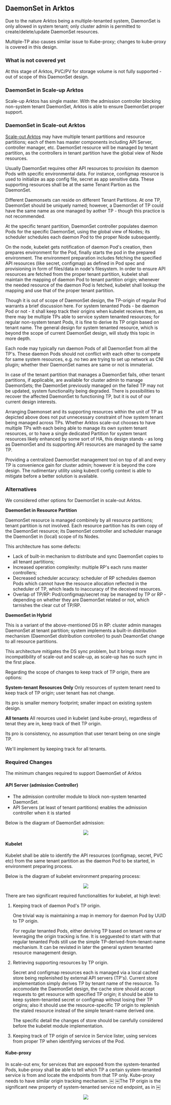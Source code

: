## DaemonSet in Arktos

Due to the nature Arktos being a multiple-tenanted system, DaemonSet is only allowed in system tenant; only cluster admin is permitted to create/delete/update DaemonSet resources.

Multiple-TP also causes similar issue to Kube-proxy; changes to kube-proxy is covered in this design.

### What is not covered yet
At this stage of Arktos, PVC/PV for storage volume is not fully supported - out of scope of this DaemonSet design.

### DaemonSet in Scale-up Arktos
Scale-up Arktos has single master. With the admission controller blocking non-system tenant DaemonSet, Arktos is able to ensure DaemonSet proper support.

### DaemonSet in Scale-out Arktos
[Scale-out Arktos](arktos_scale_out.md) may have multiple tenant partitions and resource partitions; each of them has master components including API Server, controller manager, etc. DaemonSet resource will be managed by tenant partition, as the controllers in tenant partition have the global view of Node resources.

Usually DaemonSet requires other API resources to provision its daemon Pods with specific environmental data. For instance, configmap resource is used to initialize as app config file, secret as app sensitive data. These supporting resources shall be at the same Tenant Partion as the DaemonSet.

Different Daemonsets can reside on different Tenant Partitions. At one TP, DaemonSet should be uniquely named; however, a DaemonSet of TP could have the same name as one managed by aother TP - though this practice is not recommended.

At the specific tenant partition, DaemonSet controller populates daemon Pods for the specific DaemonSet, using the global view of Nodes; its scheduler schedules each daemon Pod to the proper Node subsequently.

On the node, kubelet gets notification of daemon Pod's creation, then prepares environment for the Pod, finally starts the pod in the prepared environment. The environment preparation includes fetching the specified API resources (like secret, configmap) as defined in Pod spec and provisioning in form of files/data in node's filesystem. In order to ensure API resources are fetched from the proper tenant partition, kubelet shall maintain the mapping of daemon Pod to tenant partition origin; whenever the needed resource of the daemon Pod is fetched, kubelet shall lookup the mapping and use that of the proper tenant partition.

Though it is out of scope of DaemonSet design, the TP-origin of regular Pod warrants a brief discussion here. For system tenanted Pods - be daemon Pod or not - it shall keep track their origins when kubelet receives them, as there may be multiple TPs able to service system tenanted resources; for regular non-system tenant Pods, it is fine to derive its TP origin based on tenant name. The general design for system tenanted resource, which is beyond the scope of current DaemonSet design, will study this topic in more depth.

Each node may typically run daemon Pods of all DaemonSet from all the TP's. These daemon Pods should not conflict with each other to compete for same system resources, e.g. no two are trying to set up network as CNI plugin; whether their DaemonSet names are same or not is immaterial.

In case of the tenant partition that manages a DaemonSet fails, other tenant partitions, if applicable, are available for cluster admin to manage DaemonSets; the DaemonSet previously managed on the failed TP may not be updated, system functionality being degraded. There is possibilities to recover the affected DaemonSet to functioning TP, but it is out of our current design interests.

Arranging Daemonset and its supporting resources within the unit of TP as depicted above does not put unnecessary constraint of how system tenant being managed across TPs. Whether Arktos scale-out chooses to have multiple TPs with each being able to manage its own system tenant resources, or to have a single dedicated Partition for system tenant resources likely enhanced by some sort of HA, this design stands - as long as DaemonSet and its supporting API resources are managed by the same TP.

Providing a centralized DaemonSet management tool on top of all and every TP is convenience gain for cluster admin; however it is beyond the core design. The rudimentary utility using kubectl config context is able to mitigate before a better solution is available.

### Alternatives
We considered other options for DaemonSet in scale-out Arktos.

**DaemonSet in Resource Partition**

DaemonSet resource is managed combinely by all resource partitions; tenant partition is not involved. Each resource partition has its own copy of the DaemonSet resource; its DaemonSet controller and scheduler manage the DaemonSet in (local) scope of its Nodes.

This architecture has some defects:
* Lack of built-in mechanism to distribute and sync DaemonSet copies to all tenant partitions;
* Increased operation complexity: multiple RP's each runs master controllers;
* Decreased scheduler accuracy: scheduler of RP schedules daemon Pods which cannot have the resource allocation reflected in the scheduler of TP, which leads to inaccuracy of the deceived resources.
* Overlap of TP/RP: Pod/configmap/secret may be managed by TP or RP - depending on whether they are DaemonSet related or not, which tarnishes the clear cut of TP/RP.

**DaemonSet in Hybrid**

This is a variant of the above-mentioned DS in RP: cluster admin manages DaemonSet at tenant partition; system implements a built-in distribution mechanism (DaemonSet distribution controller) to push DeamonSet change to all resource partitions.

This architecture mitigates the DS sync problem, but it brings more incompatibility of scale-out and scale-up, as scale-up has no such sync in the first place.

Regarding the scope of changes to keep track of TP origin, there are options:

**System-tenant Resources Only**
Only resources of system tenant need to keep track of TP origin; user tenant has not change.

Its pro is smaller memory footprint; smaller impact on existing system design.

**All tenants**
All reources used in kubelet (and kube-proxy), regardless of tenat they are in, keep track of theit TP origin.

Its pro is consistency, no assumption that user tenant being on one single TP.

We'll implement by keeping track for all tenants.

### Required Changes
The minimum changes required to support DaemonSet of Arktos

#### API Server (admission Controller)
* The admission controller module to block non-system tenanted DaemonSet.
* API Servers (at least of tenant partitions) enables the admission controller when it is started

Below is the diagram of DaemonSet admission:
<p align="center"> <img src="images/daemonset_OPD/daemonset-support-DS-creating-DSadding.jpg"> </p>


#### Kubelet
Kubelet shall be able to identify the API resources (configmap, secret, PVC etc) from the same tenant partition as the daemon Pod to be started, in environment preparing process.

Below is the diagram of kubelet environment preparing process:
<p align="center"> <img src="images/daemonset_OPD/daemonset-support-DS-creating-podStarting-envPreparing.jpg"> </p>

There are two significant required functionalities for kubelet, at high level:
1. Keeping track of daemon Pod's TP origin.
   <p/>One trivial way is maintaining a map in memory for daemon Pod by UUID to TP origin.
   <p/>For regular tenanted Pods, either deriving TP based on tenant name or leveraging the origin tracking is fine. It is segguested to start with that regular tenanted Pods still use the simple TP-derived-from-tenant-name mechanism. It can be revisted in later the general system tenanted resource management design.
2. Retrieving supporting resources by TP origin.
   <p/>Secret and configmap resources each is managed via a local cached store being replenished by external API servers (TP's). Current store implementation simply derives TP by tenant name of the resource. To accomodate the DaemonSet design, the cache store should accept requests to get resource with specified TP origin; it should be able to keep system-tenanted secret or configmap without losing their TP origins; also it should use the resource-specific TP origin to replenish the staled resource instead of the simple tenant-name derived one.
   <p/>The specific detail the changes of store should be carefully considered before the kubelet module implementation.
3. Keeping track of TP origin of service in Service lister, using services from proper TP when identifying services of the Pod.

#### Kube-proxy
In scale-out env, for services that are exposed from the system-tenanted Pods, kube-proxy shall be able to tell which TP a certain system-tenanted service is from and locate the endpoints from that TP only. Kube-proxy needs to have similar origin tracking mechanism.
￼
￼The TP origin is the significant new property of system-tenanted service nd endpoint, as in 
￼<p align="center"> <img src="images/daemonset_OPD/kube-proxy-svc-ep-manage.jpg"> </p>
